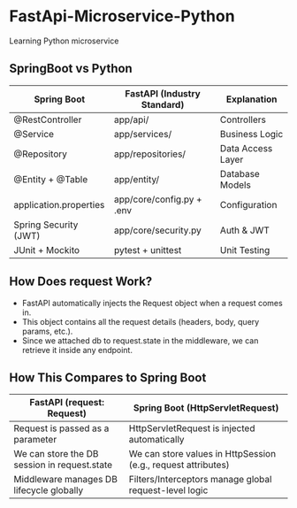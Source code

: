 # FastApi-Microservice-Python

Learning Python microservice

## SpringBoot vs Python

| Spring Boot            | FastAPI (Industry Standard) | Explanation       |
| ---------------------- | --------------------------- | ----------------- |
| @RestController        | app/api/                    | Controllers       |
| @Service               | app/services/               | Business Logic    |
| @Repository            | app/repositories/           | Data Access Layer |
| @Entity + @Table       | app/entity/                 | Database Models   |
| application.properties | app/core/config.py + .env   | Configuration     |
| Spring Security (JWT)  | app/core/security.py        | Auth & JWT        |
| JUnit + Mockito        | pytest + unittest           | Unit Testing      |

## How Does request Work?

- FastAPI automatically injects the Request object when a request comes in.
- This object contains all the request details (headers, body, query params, etc.).
- Since we attached db to request.state in the middleware, we can retrieve it inside any endpoint.

## How This Compares to Spring Boot

| FastAPI (request: Request)                   | Spring Boot (HttpServletRequest)                              |
| -------------------------------------------- | ------------------------------------------------------------- |
| Request is passed as a parameter             | HttpServletRequest is injected automatically                  |
| We can store the DB session in request.state | We can store values in HttpSession (e.g., request attributes) |
| Middleware manages DB lifecycle globally     | Filters/Interceptors manage global request-level logic        |
